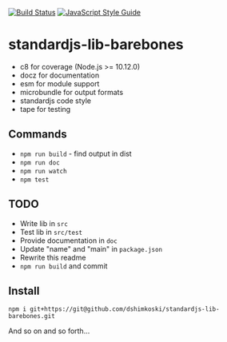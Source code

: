 [![Build Status](https://travis-ci.org/dshimkoski/standardjs-lib-barebones.svg?branch=master)](https://travis-ci.org/dshimkoski/standardjs-lib-barebones) [![JavaScript Style Guide](https://img.shields.io/badge/code_style-standard-brightgreen.svg)](https://standardjs.com)

# standardjs-lib-barebones

* c8 for coverage (Node.js >= 10.12.0)
* docz for documentation
* esm for module support
* microbundle for output formats
* standardjs code style
* tape for testing

## Commands

* `npm run build` - find output in dist
* `npm run doc`
* `npm run watch`
* `npm test`

## TODO

* Write lib in `src`
* Test lib in `src/test`
* Provide documentation in `doc`
* Update "name" and "main" in `package.json`
* Rewrite this readme
* `npm run build` and commit

## Install

`npm i git+https://git@github.com/dshimkoski/standardjs-lib-barebones.git`

And so on and so forth...
